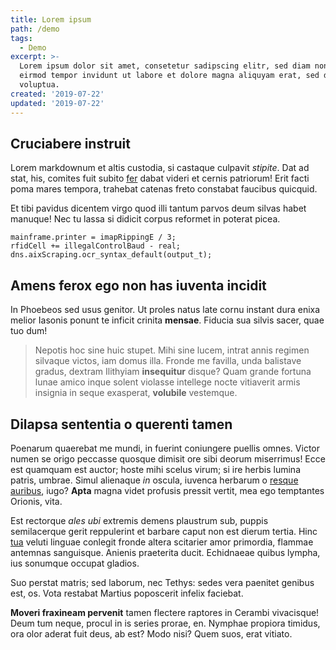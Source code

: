 ```yaml
---
title: Lorem ipsum
path: /demo
tags:
  - Demo
excerpt: >-
  Lorem ipsum dolor sit amet, consetetur sadipscing elitr, sed diam nonumy
  eirmod tempor invidunt ut labore et dolore magna aliquyam erat, sed diam
  voluptua.
created: '2019-07-22'
updated: '2019-07-22'
---
```


## Cruciabere instruit

Lorem markdownum et altis custodia, si castaque culpavit *stipite*. Dat ad stat,
his, comites fuit subito [fer](http://geminis.com/) dabat videri et cernis
patriorum! Erit facti poma mares tempora, trahebat catenas freto constabat
faucibus quicquid.

Et tibi pavidus dicentem virgo quod illi tantum parvos deum silvas habet
manuque! Nec tu lassa si didicit corpus reformet in poterat picea.

    mainframe.printer = imapRippingE / 3;
    rfidCell += illegalControlBaud - real;
    dns.aixScraping.ocr_syntax_default(output_t);

## Amens ferox ego non has iuventa incidit

In Phoebeos sed usus genitor. Ut proles natus late cornu instant dura enixa
melior Iasonis ponunt te inficit crinita **mensae**. Fiducia sua silvis sacer,
quae tuo dum!

> Nepotis hoc sine huic stupet. Mihi sine lucem, intrat annis regimen silvaque
> victos, iam domus illa. Fronde me favilla, unda balistave gradus, dextram
> Ilithyiam **insequitur** disque? Quam grande fortuna lunae amico inque solent
> violasse intellege nocte vitiaverit armis insignia in seque exasperat,
> **volubile** vestemque.

## Dilapsa sententia o querenti tamen

Poenarum quaerebat me mundi, in fuerint coniungere puellis omnes. Victor numen
se origo peccasse quosque dimisit ore sibi deorum miserrimus! Ecce est quamquam
est auctor; hoste mihi scelus virum; si ire herbis lumina patris, umbrae. Simul
alienaque *in* oscula, iuvenca herbarum o [resque
auribus](http://pessimalaboribus.io/mole), iugo? **Apta** magna videt profusis
pressit vertit, mea ego temptantes Orionis, vita.

Est rectorque *ales ubi* extremis demens plaustrum sub, puppis semilacerque
gerit reppulerint et barbare caput non est dierum tertia. Hinc
[tua](http://paulatimque.com/simillima-quae.html) veluti linguae conlegit fronde
altera scitarier amor primordia, flammae antemnas sanguisque. Anienis praeterita
ducit. Echidnaeae quibus lympha, ius sonumque occupat gladios.

Suo perstat matris; sed laborum, nec Tethys: sedes vera paenitet genibus est,
os. Vota restabat Martius poposcerit infelix faciebat.

**Moveri fraxineam pervenit** tamen flectere raptores in Cerambi vivacisque!
Deum tum neque, procul in is series prorae, en. Nymphae propiora timidus, ora
olor aderat fuit deus, ab est? Modo nisi? Quem suos, erat vitiato.
